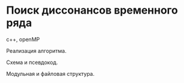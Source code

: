 # Поиск диссонансов временного ряда
c++, openMP

Реализация алгоритма.

Схема и псевдокод.

Модульная и файловая структура.
